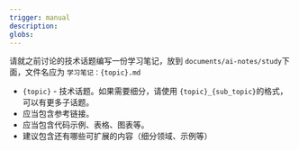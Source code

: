 ```yaml
---
trigger: manual
description: 
globs: 
---
```


请就之前讨论的技术话题编写一份学习笔记，放到 `documents/ai-notes/study`下面，文件名应为 `学习笔记：{topic}.md`

- `{topic}`  - 技术话题。如果需要细分，请使用 `{topic}_{sub_topic}`的格式，可以有更多子话题。
- 应当包含参考链接。
- 应当包含代码示例、表格、图表等。
- 建议包含还有哪些可扩展的内容（细分领域、示例等）